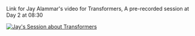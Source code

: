 Link for Jay Alammar's video for Transformers, A pre-recorded session at Day 2 at 08:30

[![Jay's Session about Transformers](https://img.youtube.com/vi/v=_JYfqpEnb8o/0.jpg)](https://www.youtube.com/watch?v=v=_JYfqpEnb8o)
